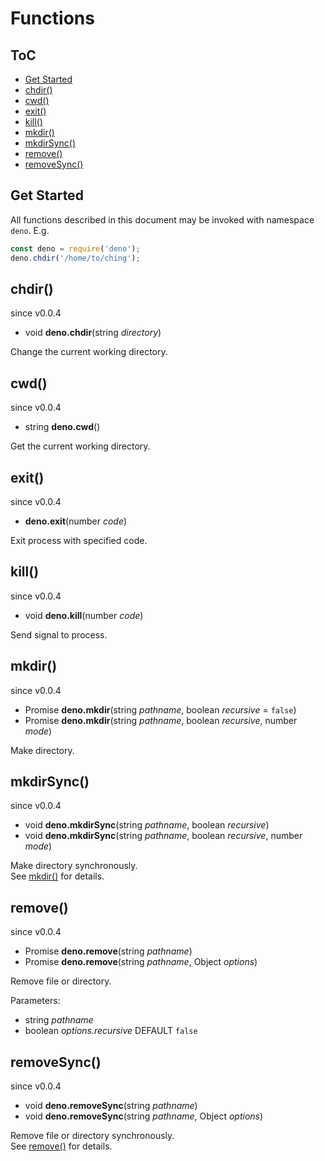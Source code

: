 #	Functions

##  ToC

* [Get Started](#get-started)
* [chdir()](#chdir)
* [cwd()](#cwd)
* [exit()](#exit)
* [kill()](#kill)
* [mkdir()](#mkdir)
* [mkdirSync()](#mkdirsync)
* [remove()](#remove)
* [removeSync()](#removesync)

##  Get Started

All functions described in this document may be invoked with namespace `deno`. E.g.

```javascript
const deno = require('deno');
deno.chdir('/home/to/ching');
```

##  chdir()
since v0.0.4

*   void __deno.chdir__(string *directory*)

Change the current working directory.

##  cwd()
since v0.0.4

*   string __deno.cwd__()

Get the current working directory.

##  exit()
since v0.0.4

*   __deno.exit__(number *code*)

Exit process with specified code.

##  kill()
since v0.0.4

*   void __deno.kill__(number *code*)

Send signal to process.

##  mkdir()
since v0.0.4

*   Promise __deno.mkdir__(string *pathname*, boolean *recursive* = `false`)
*   Promise __deno.mkdir__(string *pathname*, boolean *recursive*, number *mode*)

Make directory.

##  mkdirSync()
since v0.0.4

*   void __deno.mkdirSync__(string *pathname*, boolean *recursive*)
*   void __deno.mkdirSync__(string *pathname*, boolean *recursive*, number *mode*)

Make directory synchronously.  
See [mkdir()](#mkdir) for details.

##  remove()
since v0.0.4

*   Promise __deno.remove__(string *pathname*)
*   Promise __deno.remove__(string *pathname*, Object *options*)

Remove file or directory.

Parameters:
*   string *pathname*
*   boolean *options.recursive* DEFAULT `false`

##  removeSync()
since v0.0.4

*   void __deno.removeSync__(string *pathname*)
*   void __deno.removeSync__(string *pathname*, Object *options*)


Remove file or directory synchronously.  
See [remove()](#remove) for details.